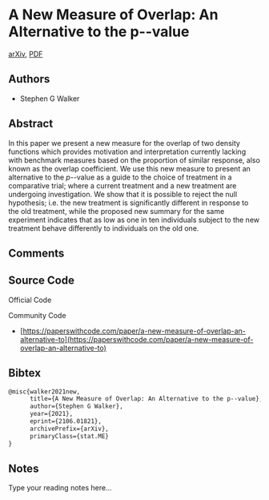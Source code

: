 
# A New Measure of Overlap: An Alternative to the p--value

[arXiv](https://arxiv.org/abs/2106.01821), [PDF](https://arxiv.org/pdf/2106.01821.pdf)

## Authors

- Stephen G Walker

## Abstract

In this paper we present a new measure for the overlap of two density functions which provides motivation and interpretation currently lacking with benchmark measures based on the proportion of similar response, also known as the overlap coefficient. We use this new measure to present an alternative to the $p$--value as a guide to the choice of treatment in a comparative trial; where a current treatment and a new treatment are undergoing investigation. We show that it is possible to reject the null hypothesis; i.e. the new treatment is significantly different in response to the old treatment, while the proposed new summary for the same experiment indicates that as low as one in ten individuals subject to the new treatment behave differently to individuals on the old one.

## Comments



## Source Code

Official Code



Community Code

- [https://paperswithcode.com/paper/a-new-measure-of-overlap-an-alternative-to](https://paperswithcode.com/paper/a-new-measure-of-overlap-an-alternative-to)

## Bibtex

```tex
@misc{walker2021new,
      title={A New Measure of Overlap: An Alternative to the p--value}, 
      author={Stephen G Walker},
      year={2021},
      eprint={2106.01821},
      archivePrefix={arXiv},
      primaryClass={stat.ME}
}
```

## Notes

Type your reading notes here...

